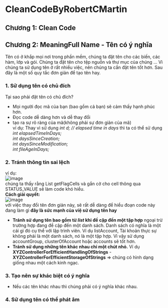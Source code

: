 # CleanCodeByRobertCMartin

## Chương 1: Clean Code
## Chương 2: MeaningFull Name - Tên có ý nghĩa
Tên có ở khắp mọi nơi trong phần mềm, chúng ta đặt tên cho các biến, các hàm, lớp và gói. Chúng ta đặt tên cho tệp nguồn và thư mục của chúng ... Vì chúng ta sử dụng tên ở rất nhiều việc, nên chúng ta cần đặt tên tốt hơn. Sau đây là một số quy tắc đơn giản để tạo tên hay.
### 1. Sử dụng tên có chủ đích
Tại sao phải đặt tên có chủ đích?
- Mọi người đọc mã của bạn (bao gồm cả bạn) sẽ cảm thấy hạnh phúc hơn.
- Đọc code dễ dàng hơn và dễ thay đổi
- tạo ra sự rõ ràng của mã(không phải sự đơn giản của mã)<space><space>  
ví dụ: Thay vì sử dụng _int d; // elapsed time in days_ thì ta có thể sử dụng<space><space>  
_int elapsedTimeInDays;<space><space>  
int daysSinceCreation;<space><space>  
int daysSinceModification;<space><space>  
int fileAgeInDays;_<space><space>  

### 2. Tránh thông tin sai lệch
ví dụ:  
![image](https://user-images.githubusercontent.com/45452245/120101127-b7d9ce00-c16e-11eb-98de-e8bc1a07d46c.png)  
 chúng ta thấy rằng List<int> getFlagCells và gắn cờ cho cell thông qua STATUS_VALUE sẽ làm code khó hiểu.  
__Cách giải quyết:__  
![image](https://user-images.githubusercontent.com/45452245/120101553-bc9f8180-c170-11eb-8dba-63f136c64a7d.png)  
với việc thay đổi tên đơn giản này, sẽ rất dễ dàng để hiểu đoạn code này đang làm gì __đây là sức mạnh của việ sử dụng tên hay__
- __Tránh sử dụng tên bao gồm từ _list_ khi đề cập đến một tập hợp__ ngoại trừ trường hợp đang đề cập đến một danh sách. Danh sách có nghĩa là một cái gì đó cụ thể với lập trình viên. Ví dụ listAccount, Tài khoản thực sự không phải là một danh sách, nó là một tập hợp. Vì vậy sử dụng accountGroup, clusterOfAccount hoặc accounts sẽ tốt hơn.
- __Tránh sử dụng những tên khác nhau chỉ một chút nhỏ.__ Ví dụ __XYZControllerForEfficientHandlingOfStrings__ - __XYZControllerForEfficientStorageOfStrings__ => chúng có hình dạng giống nhau một cách kinh ngạc. 
### 3. Tạo nên sự khác biệt có ý nghĩa
- Nếu các tên khác nhau thì chúng phải có ý nghĩa khác nhau.
### 4. Sử dụng tên có thể phát âm
